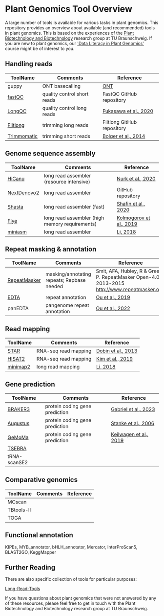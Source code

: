 # Plant Genomics Tool Overview

A large number of tools is available for various tasks in plant genomics. This repository provides an overview about available (and recommended) tools in plant genomics. This is based on the experiences of the [Plant Biotechnology and Biotechnology](https://www.tu-braunschweig.de/en/ifp/pbb) research group at TU Braunschweig. If you are new to plant genomics, our ['Data Literacy in Plant Genomics'](https://doi.org/10.1515/jib-2023-0033) course might be of interest to you.




## Handling reads

ToolName | Comments | Reference
--- | --- | ---
guppy | ONT basecalling | [ONT](https://community.nanoporetech.com/docs/prepare/library_prep_protocols/Guppy-protocol/v/gpb_2003_v1_revax_14dec2018/guppy-software-overview)
[fastQC](https://github.com/s-andrews/FastQC) | quality control short reads | FastQC GitHub repository
[LongQC](https://github.com/yfukasawa/LongQC) | quality control long reads | [Fukasawa et al., 2020](https://doi.org/10.1534/g3.119.400864)
[Filtlong](https://github.com/rrwick/Filtlong) | trimming long reads | Filtlong GitHub repository
[Trimmomatic](http://www.usadellab.org/cms/?page=trimmomatic) | trimming short reads | [Bolger et al., 2014](https://doi.org/10.1093%2Fbioinformatics%2Fbtu170)


## Genome sequence assembly

ToolName | Comments | Reference
--- | --- | ---
[HiCanu](https://github.com/marbl/canu) | long read assembler (resource intensive) | [Nurk et al., 2020](https://doi.org/10.1101%2Fgr.263566.120)
[NextDenovo2](https://github.com/Nextomics/NextDenovo) | long read assembler | GitHub repository
[Shasta](https://github.com/paoloshasta/shasta) | long read assembler (fast) | [Shafin et al., 2020](https://doi.org/10.1038/s41587-020-0503-6)
[Flye](https://github.com/fenderglass/Flye) | long read assembler (high memory requirements) | [Kolmogorov et al., 2019](https://doi.org/10.1038/s41587-019-0072-8)
[miniasm](https://github.com/lh3/miniasm) | long read assembler | [Li, 2018](https://doi.org/10.1093/bioinformatics/btw152)


## Repeat masking & annotation

ToolName | Comments | Reference
--- | --- | ---
[RepeatMasker](https://github.com/rmhubley/RepeatMasker) | masking/annotating repeats; Repbase needed | Smit, AFA, Hubley, R & Green, P. RepeatMasker Open-4.0. 2013-2015 <http://www.repeatmasker.org>.
[EDTA](https://github.com/oushujun/EDTA) | repeat annotation | [Ou et al., 2019](https://doi.org/10.1186/s13059-019-1905-y)
panEDTA | pangenome repeat annotation | [Ou et al., 2022](https://doi.org/10.1101/2022.10.09.511471)


## Read mapping

ToolName | Comments | Reference
--- | --- | ---
[STAR](https://github.com/alexdobin/STAR) | RNA-seq read mapping | [Dobin et al., 2013](https://doi.org/10.1093%2Fbioinformatics%2Fbts635)
[HISAT2](http://daehwankimlab.github.io/hisat2/) | RNA-seq read mapping | [Kim et al., 2019](https://doi.org/10.1038/s41587-019-0201-4)
[minimap2](https://github.com/lh3/minimap2) | long read mapping | [Li, 2018](https://doi.org/10.1093/bioinformatics/bty191)


## Gene prediction

ToolName | Comments | Reference
--- | --- | ---
[BRAKER3](https://github.com/Gaius-Augustus/BRAKER) | protein coding gene prediction | [Gabriel et al., 2023](https://doi.org/10.1101/2023.06.10.544449)
[Augustus](https://github.com/Gaius-Augustus/Augustus) | protein coding gene prediction | [Stanke et al., 2006](https://doi.org/10.1093/nar/gkl200)
[GeMoMa](http://www.jstacs.de/index.php/GeMoMa) | protein coding gene prediction | [Keilwagen et al., 2019](https://doi.org/10.1007/978-1-4939-9173-0_9)
[TSEBRA]() |  | 
tRNA-scanSE2 |  | 

## Comparative genomics

ToolName | Comments | Reference
--- | --- | ---
MCscan | | 
TBtools-II | | 
TOGA | | 


## Functional annotation

KIPEs, MYB_annotator, bHLH_annotator, Mercator, InterProScan5, BLAST2GO, KeggMapper





## Further Reading
There are also specific collection of tools for particular purposes: 

[Long-Read-Tools](https://long-read-tools.org/)


If you have questions about plant genomics that were not answered by any of these resources, please feel free to get in touch with the Plant Biotechnology and Biotechnology research group at TU Braunschweig.
